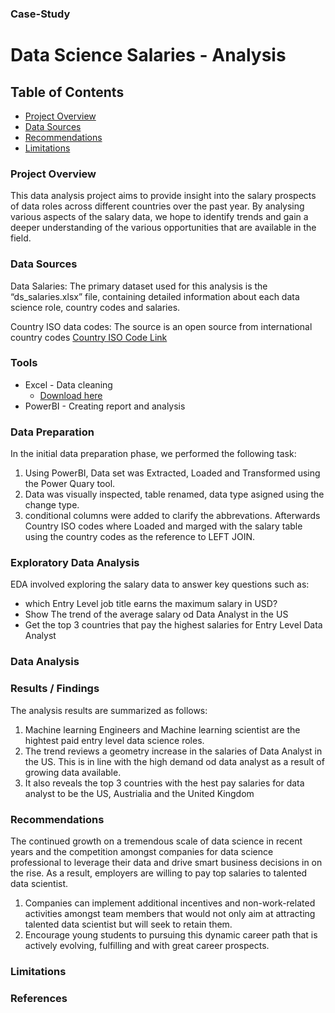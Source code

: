 ### Case-Study
# Data Science Salaries - Analysis

## Table of Contents

- [Project Overview](#project-overview)
- [Data Sources](#data-sources)
- [Recommendations](#recommendations)
- [Limitations](#limitations)



### Project Overview

This data analysis project aims to provide insight into the salary prospects of data roles across different countries over the past year. By analysing various aspects of the salary data, we hope to identify trends and gain a deeper understanding of the various opportunities that are available in the field.

### Data Sources

Data Salaries: The primary dataset used for this analysis is the “ds_salaries.xlsx” file, containing detailed information about each data science role, country codes and salaries.

Country ISO data codes: The source is an open source from international country codes [Country ISO Code Link](https://www.worlddata.info/countrycodes.php) 

### Tools

- Excel - Data cleaning
  - [Download here](https://microsoft.com)
- PowerBI - Creating report and analysis


### Data Preparation

In the initial data preparation phase, we performed the following task:
1. Using PowerBI, Data set was Extracted, Loaded and Transformed using the Power Quary tool.
2. Data was visually inspected, table renamed, data type asigned using the change type.
3. conditional columns were added to clarify the abbrevations. Afterwards Country ISO codes where Loaded and marged with the salary table using the country codes as the reference to LEFT JOIN.

### Exploratory Data Analysis

EDA involved exploring the salary data to answer key questions such as:

- which Entry Level job title earns the maximum salary in USD?
- Show The trend of the average salary od Data Analyst in the US
- Get the top 3 countries that pay the highest salaries for Entry Level Data Analyst

### Data Analysis



### Results / Findings

The analysis results are summarized as follows:
1. Machine learning Engineers and Machine learning scientist are the hightest paid entry level data science roles.
2. The trend reviews a geometry increase in the salaries of Data Analyst in the US. This is in line with the high demand od data analyst as a result of growing data available.
3. It also reveals the top 3 countries with the hest pay salaries for data analyst to be the US, Austrialia and the United Kingdom

### Recommendations

The continued growth on a tremendous scale of data science in recent years and the competition amongst companies for data science professional to leverage their data and drive smart business decisions in on the rise. As a result, employers are willing to pay top salaries to talented data scientist. 
1. Companies can implement additional incentives and non-work-related activities amongst team members that would not only aim at attracting talented data scientist but will seek to retain them.
2. Encourage young students to pursuing this dynamic career path that is actively evolving, fulfilling and with great career prospects.

### Limitations


### References
